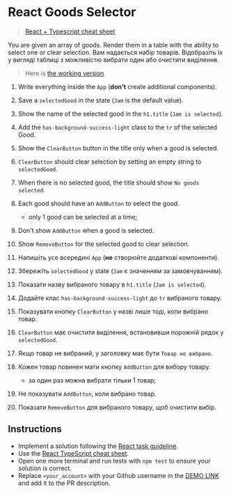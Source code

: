 # React Goods Selector

> [React + Typescript cheat sheet](https://mate-academy.github.io/fe-program/js/extra/react-typescript)

You are given an array of goods. Render them in a table with the ability to select one or clear selection.
Вам надається набір товарів. Відобразіть їх у вигляді таблиці з можливістю вибрати один або очистити виділення.

> Here is [the working version](https://mate-academy.github.io/react_goods-selector)

1. Write everything inside the `App` (**don't** create additional components).
1. Save a `selectedGood` in the state (`Jam` is the default value).
1. Show the name of the selected good in the `h1.title` (`Jam is selected`).
1. Add the `has-background-success-light` class to the `tr` of the selected Good.
1. Show the `ClearButton` button in the title only when a good is selected.
1. `ClearButton` should clear selection by setting an empty string to `selectedGood`.
1. When there is no selected good, the title should show `No goods selected`.
1. Each good should have an `AddButton` to select the good.
    - only 1 good can be selected at a time;
1. Don't show `AddButton` when a good is selected.
1. Show `RemoveButton` for the selected good to clear selection.

1. Напишіть усе всередині `App` (**не** створюйте додаткові компоненти).
1. Збережіть `selectedGood` у state (`Jam` є значенням за замовчуванням).
1. Показати назву вибраного товару в `h1.title` (`Jam is selected`).
1. Додайте клас `has-background-success-light` до `tr` вибраного товару.
1. Показувати кнопку `ClearButton` у назві лише тоді, коли вибрано товар.
1. `ClearButton` має очистити виділення, встановивши порожній рядок у `selectedGood`.
1. Якщо товар не вибраний, у заголовку має бути `Товар не вибрано`.
1. Кожен товар повинен мати кнопку `AddButton` для вибору товару.
    - за один раз можна вибрати тільки 1 товар;
1. Не показувати `AddButton`, коли вибрано товар.
1. Показати `RemoveButton` для вибраного товару, щоб очистити вибір.

## Instructions

- Implement a solution following the [React task guideline](https://github.com/mate-academy/react_task-guideline#react-tasks-guideline).
- Use the [React TypeScript cheat sheet](https://mate-academy.github.io/fe-program/js/extra/react-typescript).
- Open one more terminal and run tests with `npm test` to ensure your solution is correct.
- Replace `<your_account>` with your Github username in the [DEMO LINK](https://<your_account>.github.io/react_goods-selector/) and add it to the PR description.
